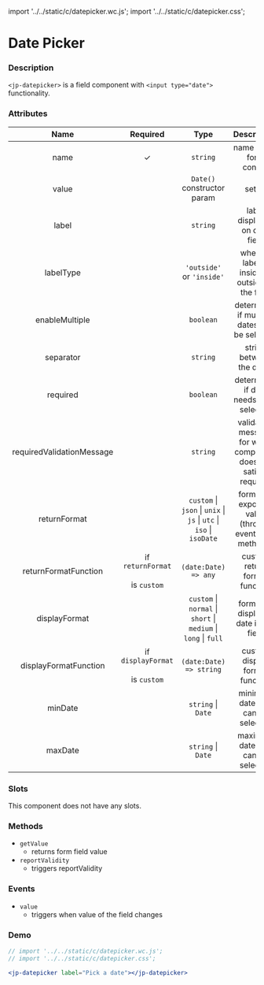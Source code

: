 import '../../static/c/datepicker.wc.js';
import '../../static/c/datepicker.css';

# Date Picker

### Description

`<jp-datepicker>` is a field component with `<input type="date">` functionality.

### Attributes

|         **Name**          |               **Required**               |                              **Type**                               |                         **Description**                         |
| :-----------------------: | :--------------------------------------: | :-----------------------------------------------------------------: | :-------------------------------------------------------------: |
|           name            |                    ✓                     |                              `string`                               |                    name of the form control                     |
|           value           |                                          |                     `Date()` constructor param                      |                             setter                              |
|           label           |                                          |                              `string`                               |                  label displayed on date field                  |
|         labelType         |                                          |                      `'outside'` or `'inside'`                      |         whether label is inside or outside of the field         |
|    enableMultiple         |                                          |                              `boolean`                              |             determines if multiple dates can be selected                    |
|         separator         |                                          |                              `string`                               |                    string between the dates                     |
|         required          |                                          |                              `boolean`                              |             determines if date needs to be selected             |
| requiredValidationMessage |                                          |                              `string`                               | validation message for when component does not satisfy required |
|       returnFormat        |                                          | `custom` \| `json` \| `unix` \| `js` \| `utc` \| `iso` \| `isoDate` |      format of exposing value (through events and methods)      |
|   returnFormatFunction    | if `returnFormat` <br></br> is `custom`  |                        `(date:Date) => any`                         |                  custom return format function                  |
|       displayFormat       |                                          |   `custom` \| `normal` \| `short` \| `medium` \| `long` \| `full`   |              format of displayed date in the field              |
|   displayFormatFunction   | if `displayFormat` <br></br> is `custom` |                       `(date:Date) => string`                       |                 custom display format function                  |
|         minDate           |                                          |                              `string` \| `Date`                           |                    minimum date that can be selected                  |
|         maxDate           |                                          |                              `string` \| `Date`                         |                    maximum date that can be selected                   |

### Slots

This component does not have any slots.

### Methods

- `getValue`
  - returns form field value
- `reportValidity`
  - triggers reportValidity

### Events

- `value`
  - triggers when value of the field changes

### Demo

```jsx live
// import '../../static/c/datepicker.wc.js';
// import '../../static/c/datepicker.css';

<jp-datepicker label="Pick a date"></jp-datepicker>
```

